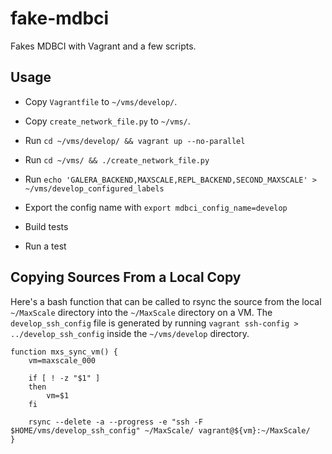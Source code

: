 # fake-mdbci

Fakes MDBCI with Vagrant and a few scripts.

## Usage

- Copy `Vagrantfile` to `~/vms/develop/`.

- Copy `create_network_file.py` to `~/vms/`.

- Run `cd ~/vms/develop/ && vagrant up --no-parallel`

- Run `cd ~/vms/ && ./create_network_file.py`

- Run `echo 'GALERA_BACKEND,MAXSCALE,REPL_BACKEND,SECOND_MAXSCALE' > ~/vms/develop_configured_labels`

- Export the config name with `export mdbci_config_name=develop`

- Build tests

- Run a test

## Copying Sources From a Local Copy

Here's a bash function that can be called to rsync the source from the local
`~/MaxScale` directory into the `~/MaxScale` directory on a VM. The
`develop_ssh_config` file is generated by running
`vagrant ssh-config > ../develop_ssh_config` inside the `~/vms/develop`
directory.

```
function mxs_sync_vm() {
    vm=maxscale_000

    if [ ! -z "$1" ]
    then
        vm=$1
    fi

    rsync --delete -a --progress -e "ssh -F $HOME/vms/develop_ssh_config" ~/MaxScale/ vagrant@${vm}:~/MaxScale/
}
```
